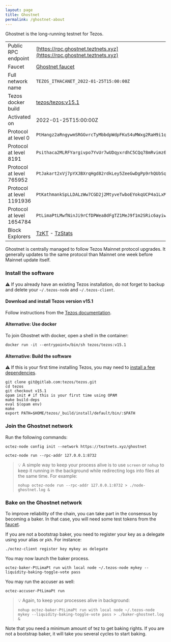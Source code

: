 ```yaml
---
layout: page
title: Ghostnet
permalink: /ghostnet-about
---
```


Ghostnet is the long-running testnet for Tezos.

| | |
|-------|---------------------|
| Public RPC endpoint | [https://rpc.ghostnet.teztnets.xyz](https://rpc.ghostnet.teztnets.xyz) |
| Faucet | [Ghostnet faucet](https://faucet.ghostnet.teztnets.xyz) |
| Full network name | `TEZOS_ITHACANET_2022-01-25T15:00:00Z` |
| Tezos docker build | [tezos/tezos:v15.1](https://hub.docker.com/r/tezos/tezos/tags?page=1&ordering=last_updated&name=v15.1) |
| Activated on | 2022-01-25T15:00:00Z |
| Protocol at level 0 |  `PtHangz2aRngywmSRGGvrcTyMbbdpWdpFKuS4uMWxg2RaH9i1qx` |
| Protocol at level 8191 |  `Psithaca2MLRFYargivpo7YvUr7wUDqyxrdhC5CQq78mRvimz6A` |
| Protocol at level 765952 |  `PtJakart2xVj7pYXJBXrqHgd82rdkLey5ZeeGwDgPp9rhQUbSqY` |
| Protocol at level 1191936 |  `PtKathmankSpLLDALzWw7CGD2j2MtyveTwboEYokqUCP4a1LxMg` |
| Protocol at level 1654784 |  `PtLimaPtLMwfNinJi9rCfDPWea8dFgTZ1MeJ9f1m2SRic6ayiwW` |
| Block Explorers | [TzKT](https://ghostnet.tzkt.io) - [TzStats](https://ghost.tzstats.com) |


Ghostnet is centrally managed to follow Tezos Mainnet protocol upgrades. It generally updates to the same protocol than Mainnet one week before Mainnet update itself.


### Install the software

⚠️  If you already have an existing Tezos installation, do not forget to backup and delete your `~/.tezos-node` and `~/.tezos-client`.


#### Download and install Tezos version v15.1

Follow instructions from the [Tezos documentation](https://tezos.gitlab.io/introduction/howtoget.html#installing-binaries).


#### Alternative: Use docker

To join Ghostnet with docker, open a shell in the container:

```
docker run -it --entrypoint=/bin/sh tezos/tezos:v15.1
```

#### Alternative: Build the software

⚠️  If this is your first time installing Tezos, you may need to [install a few dependencies](https://tezos.gitlab.io/introduction/howtoget.html#setting-up-the-development-environment-from-scratch).

```
git clone git@gitlab.com:tezos/tezos.git
cd tezos
git checkout v15.1
opam init # if this is your first time using OPAM
make build-deps
eval $(opam env)
make
export PATH=$HOME/tezos/_build/install/default/bin/:$PATH
```

### Join the Ghostnet network

Run the following commands:

```
octez-node config init --network https://teztnets.xyz/ghostnet

octez-node run --rpc-addr 127.0.0.1:8732
```

> 💡 A simple way to keep your process alive is to use `screen` or `nohup` to keep it running in the background while redirecting logs into files at the same time. For example:
>
> ```bash=13
> nohup octez-node run --rpc-addr 127.0.0.1:8732 > ./node-ghostnet.log &
> ```


### Bake on the Ghostnet network

To improve reliability of the chain, you can take part in the consensus by becoming a baker. In that case, you will need some test tokens from the [faucet](https://faucet.ghostnet.teztnets.xyz).

If you are not a bootstrap baker, you need to register your key as a delegate using your alias or `pkh`. For instance:
```bash=2
./octez-client register key mykey as delegate
```

You may now launch the baker process.
```bash=3
octez-baker-PtLimaPt run with local node ~/.tezos-node mykey --liquidity-baking-toggle-vote pass
```

You may run the accuser as well:
```bash=3
octez-accuser-PtLimaPt run
```

> 💡 Again, to keep your processes alive in background:
>
> ```bash=4
> nohup octez-baker-PtLimaPt run with local node ~/.tezos-node mykey --liquidity-baking-toggle-vote pass > ./baker-ghostnet.log &
> ```

Note that you need a minimum amount of tez to get baking rights. If you are not a bootstrap baker, it will take you several cycles to start baking.


